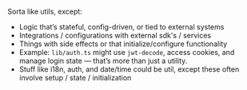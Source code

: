 Sorta like utils, except:
- Logic that’s stateful, config-driven, or tied to external systems
- Integrations / configurations with external sdk's / services
- Things with side effects or that initialize/configure functionality
- Example: `lib/auth.ts` might use `jwt-decode`, access cookies, and manage login state — that’s more than just a utility.
- Stuff like i18n, auth, and date/time could be util, except these often involve setup / state / initialization